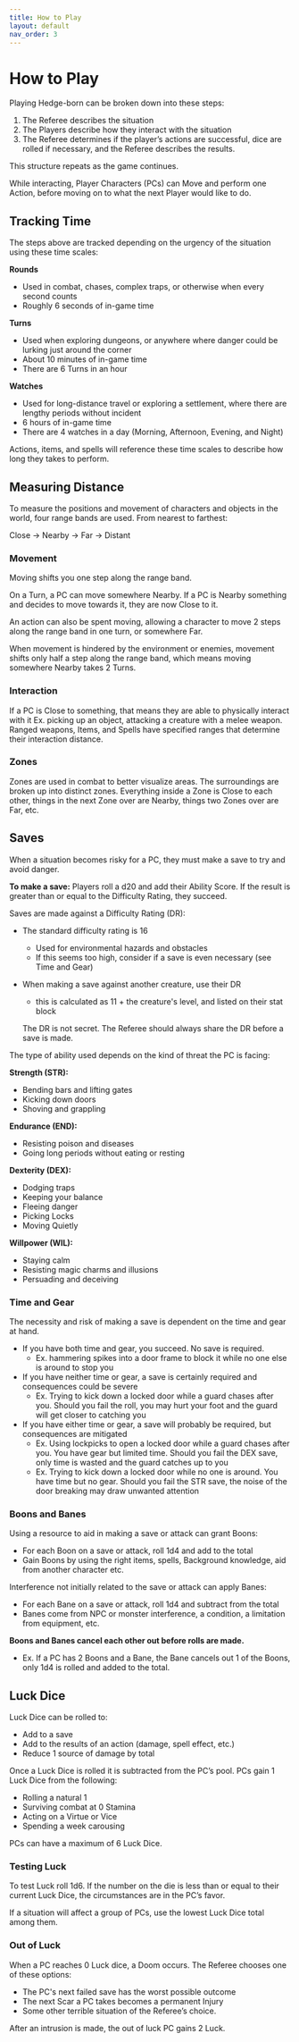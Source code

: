 ```yaml
---
title: How to Play
layout: default
nav_order: 3
---
```

# How to Play
Playing Hedge-born can be broken down into these steps:
1. The Referee describes the situation
2. The Players describe how they interact with the situation
3. The Referee determines if the player’s actions are successful, dice are rolled if necessary, and the Referee describes the results.

This structure repeats as the game continues. 

While interacting, Player Characters (PCs) can Move and perform one Action, before moving on to what the next Player would like to do. 

## Tracking Time
The steps above are tracked depending on the urgency of the situation using these time scales:

**Rounds**
- Used in combat, chases, complex traps, or otherwise when every second counts
- Roughly 6 seconds of in-game time

**Turns**
- Used when exploring dungeons, or anywhere where danger could be lurking just around the corner
- About 10 minutes of in-game time
- There are 6 Turns in an hour

**Watches**
- Used for long-distance travel or exploring a settlement, where there are lengthy periods without incident
- 6 hours of in-game time
- There are 4 watches in a day (Morning, Afternoon, Evening, and Night)


Actions, items, and spells will reference these time scales to describe how long they takes to perform.

## Measuring Distance
To measure the positions and movement of characters and objects in the world, four range bands are used. From nearest to farthest:

Close → Nearby → Far → Distant

### Movement
Moving shifts you one step along the range band.

On a Turn, a PC can move somewhere Nearby. If a PC is Nearby something and decides to move towards it, they are now Close to it.

An action can also be spent moving, allowing a character to move 2 steps along the range band in one turn, or somewhere Far.

When movement is hindered by the environment or enemies, movement shifts only half a step along the range band, which means moving somewhere Nearby takes 2 Turns.

### Interaction
If a PC is Close to something, that means they are able to physically interact with it Ex. picking up an object, attacking a creature with a melee weapon. Ranged weapons, Items, and Spells have specified ranges that determine their interaction distance.

### Zones
Zones are used in combat to better visualize areas. The surroundings are broken up into distinct zones. Everything inside a Zone is Close to each other, things in the next Zone over are Nearby, things two Zones over are Far, etc. 

## Saves
When a situation becomes risky for a PC, they must make a save to try and avoid danger.

**To make a save:** Players roll a d20 and add their Ability Score. If the result is greater than or equal to the Difficulty Rating, they succeed.

Saves are made against a Difficulty Rating (DR):
- The standard difficulty rating is 16
  - Used for environmental hazards and obstacles
  - If this seems too high, consider if a save is even necessary (see Time and Gear)
- When making a save against another creature, use their DR
  - this is calculated as 11 + the creature's level, and listed on their stat block

  The DR is not secret. The Referee should always share the DR before a save is made. 

The type of ability used depends on the kind of threat the PC is facing: 

**Strength (STR):**
- Bending bars and lifting gates
- Kicking down doors
- Shoving and grappling

**Endurance (END):**
- Resisting poison and diseases
- Going long periods without eating or resting

**Dexterity (DEX):**
- Dodging traps
- Keeping your balance
- Fleeing danger
- Picking Locks
- Moving Quietly

**Willpower (WIL):**
- Staying calm
- Resisting magic charms and illusions
- Persuading and deceiving

### Time and Gear
The necessity and risk of making a save is dependent on the time and gear at hand.
- If you have both time and gear, you succeed. No save is required.
  - Ex. hammering spikes into a door frame to block it while no one else is around to stop you
- If you have neither time or gear, a save is certainly required and consequences could be severe
  - Ex. Trying to kick down a locked door while a guard chases after you. Should you fail the roll, you may hurt your foot and the guard will get closer to catching you
- If you have either time or gear, a save will probably be required, but consequences are mitigated
  - Ex. Using lockpicks to open a locked door while a guard chases after you. You have gear but limited time. Should you fail the DEX save, only time is wasted and the guard catches up to you
  - Ex. Trying to kick down a locked door while no one is around. You have time but no gear. Should you fail the STR save, the noise of the door breaking may draw unwanted attention

### Boons and Banes
Using a resource to aid in making a save or attack can grant Boons:
- For each Boon on a save or attack, roll 1d4 and add to the total
- Gain Boons by using the right items, spells, Background knowledge, aid from another character etc.

Interference not initially related to the save or attack can apply Banes:
- For each Bane on a save or attack, roll 1d4 and subtract from the total 
- Banes come from NPC or monster interference, a condition, a limitation from equipment, etc.

**Boons and Banes cancel each other out before rolls are made.**
- Ex. If a PC has 2 Boons and a Bane, the Bane cancels out 1 of the Boons,  only 1d4 is rolled and added to the total.

## Luck Dice
Luck Dice can be rolled to:
- Add to a save
- Add to the results of an action (damage, spell effect, etc.)
- Reduce 1 source of damage by total

Once a Luck Dice is rolled it is subtracted from the PC’s pool. PCs gain 1 Luck Dice from the following:
- Rolling a natural 1
- Surviving combat at 0 Stamina
- Acting on a Virtue or Vice
- Spending a week carousing

PCs can have a maximum of 6 Luck Dice.

### Testing Luck
To test Luck roll 1d6.  If the number on the die is less than or equal to their current Luck Dice, the circumstances are in the PC’s favor.

If a situation will affect a group of PCs, use the lowest Luck Dice total among them.

### Out of Luck
When a PC reaches 0 Luck dice, a Doom occurs. The Referee chooses one of these options: 
- The PC's next failed save has the worst possible outcome
- The next Scar a PC takes becomes a permanent Injury
- Some other terrible situation of the Referee’s choice.
  
After an intrusion is made, the out of luck PC gains 2 Luck.
